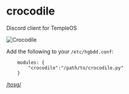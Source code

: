 # crocodile
Discord client for TempleOS

![Crocodile](https://i.imgur.com/xT9g0cT.png "Crocodile Discord Client for TempleOS")

Add the following to your `/etc/hgbdd.conf`:
```
    modules: {
        "crocodile":"/path/to/crocodile.py"
    }
```

[/tosg/](https://discord.gg/cUPnKc)

